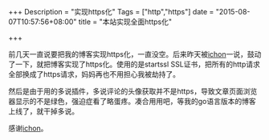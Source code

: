 +++
Description = "实现https化"
Tags = ["http","https"]
date = "2015-08-07T10:57:56+08:00"
title = "本站实现全面https化"

+++

前几天一直说要把我的博客实现https化，一直没空。后来昨天被[ichon](https://ichon.me)一说，鼓动了一下，就把博客实现了https化。使用的是startssl SSL证书，把所有的http请求全部换成了https请求，妈妈再也不用担心我被劫持了。

然后是由于用的多说插件，多说评论的头像获取并不是https，导致文章页面浏览器显示的不是绿色，强迫症看了略蛋疼。凑合用用吧，等我的go语言版本的博客上线了，就干掉多说。

感谢[ichon](https://ichon.me)。
